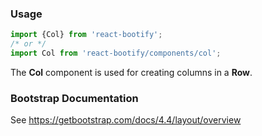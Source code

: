 
### Usage

```js static
import {Col} from 'react-bootify';
/* or */
import Col from 'react-bootify/components/col';
```

The **Col** component is used for creating columns in a **Row**.

### Bootstrap Documentation

See https://getbootstrap.com/docs/4.4/layout/overview